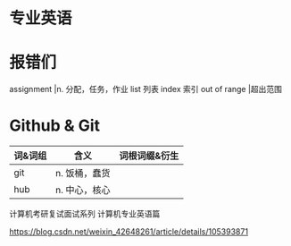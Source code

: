 # 专业英语 


# 报错们
assignment |n. 分配，任务，作业
list 列表
index 索引
out of range |超出范围


# Github & Git
词&词组     |含义        |词根词缀&衍生
------------|------------|-------------
git |n. 饭桶，蠢货
hub |n. 中心，核心





计算机考研复试面试系列 计算机专业英语篇

https://blog.csdn.net/weixin_42648261/article/details/105393871


